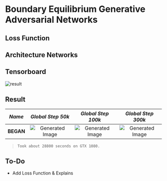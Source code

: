 # Boundary Equilibrium Generative Adversarial Networks

## Loss Function


## Architecture Networks


## Tensorboard

![result](https://github.com/kozistr/Awesome-GANs/blob/master/BEGAN/began_tb.png)

## Result

*Name* | *Global Step 50k* | *Global Step 100k* | *Global Step 300k*
:---: | :---: | :---: | :---:
**BEGAN**     | ![Generated Image](https://github.com/kozistr/Awesome-GANs/blob/master/BEGAN/gen_img/train_50000.png) | ![Generated Image](https://github.com/kozistr/Awesome-GANs/blob/master/BEGAN/gen_img/train_100000.png) | ![Generated Image](https://github.com/kozistr/Awesome-GANs/blob/master/BEGAN/gen_img/train_300000.png)

> ```Took about 28800 seconds on GTX 1080.```

## To-Do
* Add Loss Function & Explains
